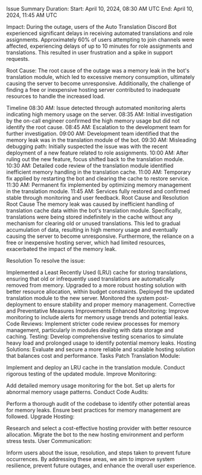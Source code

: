 Issue Summary
Duration:
Start: April 10, 2024, 08:30 AM UTC
End: April 10, 2024, 11:45 AM UTC

Impact:
During the outage, users of the Auto Translation Discord Bot experienced significant delays in receiving automated translations and role assignments. Approximately 60% of users attempting to join channels were affected, experiencing delays of up to 10 minutes for role assignments and translations. This resulted in user frustration and a spike in support requests.

Root Cause:
The root cause of the outage was a memory leak in the bot's translation module, which led to excessive memory consumption, ultimately causing the server to become unresponsive. Additionally, the challenge of finding a free or inexpensive hosting server contributed to inadequate resources to handle the increased load.

Timeline
08:30 AM: Issue detected through automated monitoring alerts indicating high memory usage on the server.
08:35 AM: Initial investigation by the on-call engineer confirmed the high memory usage but did not identify the root cause.
08:45 AM: Escalation to the development team for further investigation.
09:00 AM: Development team identified that the memory leak was in the translation module of the bot.
09:30 AM: Misleading debugging path: Initially suspected the issue was with the recent deployment of a new feature related to role assignments.
10:00 AM: After ruling out the new feature, focus shifted back to the translation module.
10:30 AM: Detailed code review of the translation module identified inefficient memory handling in the translation cache.
11:00 AM: Temporary fix applied by restarting the bot and clearing the cache to restore service.
11:30 AM: Permanent fix implemented by optimizing memory management in the translation module.
11:45 AM: Services fully restored and confirmed stable through monitoring and user feedback.
Root Cause and Resolution
Root Cause
The memory leak was caused by inefficient handling of translation cache data within the bot's translation module. Specifically, translations were being stored indefinitely in the cache without any mechanism for clearing old or unused translations. This led to gradual accumulation of data, resulting in high memory usage and eventually causing the server to become unresponsive. Furthermore, the reliance on a free or inexpensive hosting server, which had limited resources, exacerbated the impact of the memory leak.

Resolution
To resolve the issue:

Implemented a Least Recently Used (LRU) cache for storing translations, ensuring that old or infrequently used translations are automatically removed from memory.
Upgraded to a more robust hosting solution with better resource allocation, within budget constraints.
Deployed the updated translation module to the new server.
Monitored the system post-deployment to ensure stability and proper memory management.
Corrective and Preventative Measures
Improvements
Enhanced Monitoring: Improve monitoring to include alerts for memory usage trends and potential leaks.
Code Reviews: Implement stricter code review processes for memory management, particularly in modules dealing with data storage and caching.
Testing: Develop comprehensive testing scenarios to simulate heavy load and prolonged usage to identify potential memory leaks.
Hosting Solutions: Evaluate and secure a more reliable and scalable hosting solution that balances cost and performance.
Tasks
Patch Translation Module:

Implement and deploy an LRU cache in the translation module.
Conduct rigorous testing of the updated module.
Improve Monitoring:

Add detailed memory usage monitoring for the bot.
Set up alerts for abnormal memory usage patterns.
Conduct Code Audits:

Perform a thorough audit of the codebase to identify other potential areas for memory leaks.
Ensure best practices for memory management are followed.
Upgrade Hosting:

Research and select a cost-effective hosting provider with better resource allocation.
Migrate the bot to the new hosting environment and perform stress tests.
User Communication:

Inform users about the issue, resolution, and steps taken to prevent future occurrences.
By addressing these areas, we aim to improve system resilience, prevent future outages, and enhance the overall user experience.
